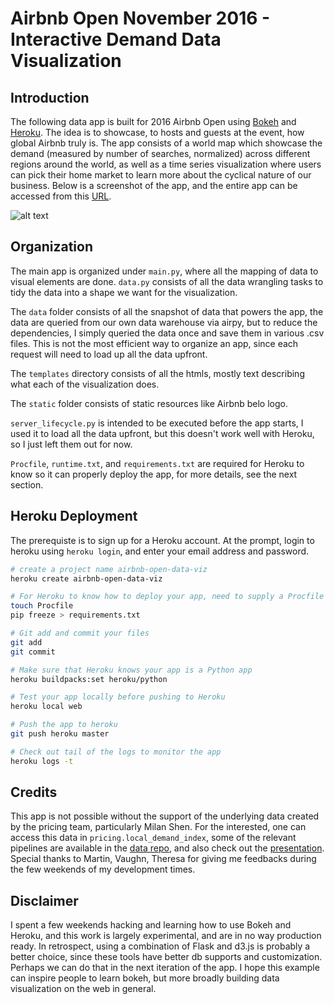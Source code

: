 # Airbnb Open November 2016 - Interactive Demand Data Visualization

## Introduction

The following data app is built for 2016 Airbnb Open using [Bokeh] and [Heroku]. The idea is to showcase, to hosts and guests at the event, how global Airbnb truly is. The app consists of a world map which showcase the demand (measured by number of searches, normalized) across different regions around the world, as well as a time series visualization where users can pick their home market to learn more about the cyclical nature of our business. Below is a screenshot of the app, and the entire app can be accessed from this [URL].

![alt text][screenshot]

## Organization

The main app is organized under `main.py`, where all the mapping of data to visual elements are done. `data.py` consists of all the data wrangling tasks to tidy the data into a shape we want for the visualization.

The `data` folder consists of all the snapshot of data that powers the app, the data are queried from our own data warehouse via airpy, but to reduce the dependencies, I simply queried the data once and save them in various .csv files. This is not the most efficient way to organize an app, since each request will need to load up all the data upfront.

The `templates` directory consists of all the htmls, mostly text describing what each of the visualization does.

The `static` folder consists of static resources like Airbnb belo logo.

`server_lifecycle.py` is intended to be executed before the app starts, I used it to load all the data upfront, but this doesn't work well with Heroku, so I just left them out for now.

`Procfile`, `runtime.txt`, and `requirements.txt` are required for Heroku to know so it can properly deploy the app, for more details, see the next section.

## Heroku Deployment

The prerequiste is to sign up for a Heroku account. At the prompt, login to heroku using `heroku login`, and enter your email address and password.

```bash
# create a project name airbnb-open-data-viz
heroku create airbnb-open-data-viz

# For Heroku to know how to deploy your app, need to supply a Procfile & requirements.txt file
touch Procfile
pip freeze > requirements.txt

# Git add and commit your files
git add 
git commit 

# Make sure that Heroku knows your app is a Python app
heroku buildpacks:set heroku/python

# Test your app locally before pushing to Heroku
heroku local web

# Push the app to heroku
git push heroku master

# Check out tail of the logs to monitor the app
heroku logs -t
```

## Credits

This app is not possible without the support of the underlying data created by the pricing team, particularly Milan Shen. For the interested, one can access this data in `pricing.local_demand_index`, some of the relevant pipelines are available in the [data repo], and also check out the [presentation]. Special thanks to Martin, Vaughn, Theresa for giving me feedbacks during the few weekends of my development times.

## Disclaimer

I spent a few weekends hacking and learning how to use Bokeh and Heroku, and this work is largely experimental, and are in no way production ready. In retrospect, using a combination of Flask and d3.js is probably a better choice, since these tools have better db supports and customization. Perhaps we can do that in the next iteration of the app. I hope this example can inspire people to learn bokeh, but more broadly building data visualization on the web in general. 

[Bokeh]:http://bokeh.pydata.org/en/latest/
[Heroku]:https://dashboard.heroku.com/
[URL]:https://airbnb-open-data-viz.herokuapp.com/
[screenshot]:https://git.musta.ch/robert-chang/airbnb-open-data-viz/blob/master/static/images/airbnb_open_data_viz.png
[data repo]:https://git.musta.ch/airbnb/data/blob/e742d89b41b0eb00bcd97f79cced22fd466af54a/airflow/pricing/demand_index_pipeline.py
[presentation]:https://docs.google.com/presentation/d/1GBEBOLc5aGooqT4f_zgE7WIPLbD0PFJjCtbPpsSa2nc/edit#slide=id.g104fabfb57_0_5
